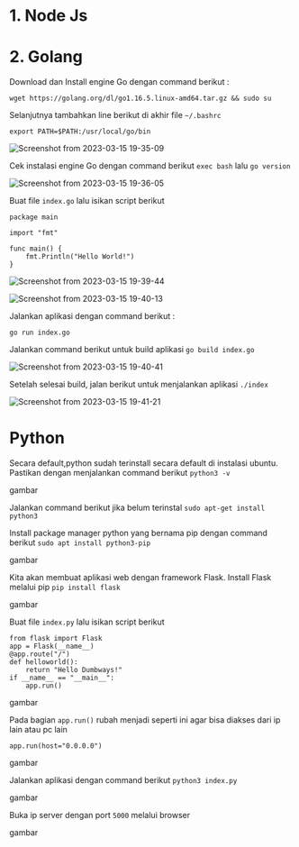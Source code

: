 # 1. Node Js



# 2. Golang

Download dan Install engine Go dengan command berikut :

```wget https://golang.org/dl/go1.16.5.linux-amd64.tar.gz && sudo su```

Selanjutnya tambahkan line berikut di akhir file ```~/.bashrc```

```
export PATH=$PATH:/usr/local/go/bin
```

![Screenshot from 2023-03-15 19-35-09](https://user-images.githubusercontent.com/84585203/225312418-ae0ec815-9ef7-4d0a-b510-9473942e1e8b.png)

Cek instalasi engine Go dengan command berikut ```exec bash``` lalu ```go version```

![Screenshot from 2023-03-15 19-36-05](https://user-images.githubusercontent.com/84585203/225312431-28677322-7284-4d60-8748-cde587fdd7ba.png)

Buat file ```index.go``` lalu isikan script berikut

```
package main

import "fmt"

func main() {
    fmt.Println("Hello World!")
}
```
![Screenshot from 2023-03-15 19-39-44](https://user-images.githubusercontent.com/84585203/225312438-52fae9a7-c919-47e2-bbe7-7357d41f6fae.png)

![Screenshot from 2023-03-15 19-40-13](https://user-images.githubusercontent.com/84585203/225312442-199bdcc2-84ee-4986-a2ea-306647c9e331.png)


Jalankan aplikasi dengan command berikut :

```
go run index.go
```

Jalankan command berikut untuk build aplikasi ```go build index.go```

![Screenshot from 2023-03-15 19-40-41](https://user-images.githubusercontent.com/84585203/225312443-e23403d5-161b-4cb0-9250-2e7da6d43ffc.png)

Setelah selesai build, jalan berikut untuk menjalankan aplikasi ```./index```

![Screenshot from 2023-03-15 19-41-21](https://user-images.githubusercontent.com/84585203/225312447-cc6528ee-0375-46b9-8746-419e844c3161.png)

# Python

Secara default,python sudah terinstall secara default di instalasi ubuntu. Pastikan dengan menjalankan command berikut ```python3 -v```

gambar

Jalankan command berikut jika belum terinstal ```sudo apt-get install python3```

Install package manager python yang bernama pip dengan command berikut ```sudo apt install python3-pip```

gambar

Kita akan membuat aplikasi web dengan framework Flask. Install Flask melalui pip ```pip install flask```

gambar

Buat file ```index.py``` lalu isikan script berikut

```
from flask import Flask
app = Flask(__name__)
@app.route("/")
def helloworld():
    return "Hello Dumbways!"
if __name__ == "__main__":
    app.run()
```

gambar

Pada bagian ```app.run()``` rubah menjadi seperti ini agar bisa diakses dari ip lain atau pc lain

```
app.run(host="0.0.0.0")
```

gambar

Jalankan aplikasi dengan command berikut ```python3 index.py```

gambar

Buka ip server dengan port ```5000``` melalui browser

gambar
